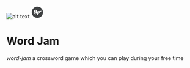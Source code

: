 ![alt text](https://www.python.org/static/community_logos/python-powered-w-100x40.png "Python")
![alt text](https://raw.githubusercontent.com/kivy/kivy/master/kivy/data/logo/kivy-icon-32.png "Kivy")

# Word Jam
*word-jam* a crossword game which you can play during your free time
